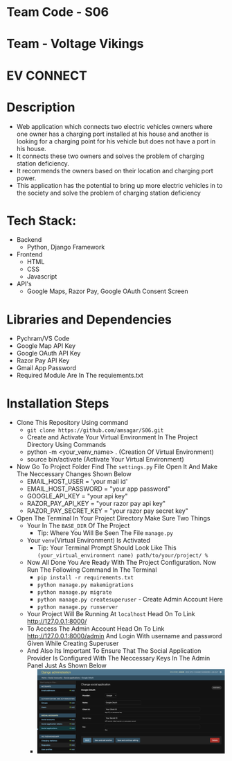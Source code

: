 # Team Code - S06
# Team - Voltage Vikings
# EV CONNECT
# Description
- Web application which connects two electric vehicles owners where one owner has a charging port installed at his house and another  is looking for a charging point for his vehicle but does not have a port in his house.
- It connects these two owners and solves the problem of charging station deficiency.
- It recommends the owners based on their location and charging port power.
- This application has the potential to bring up more electric vehicles in to the society and solve the problem of charging station deficiency
# Tech Stack:
- Backend
  -  Python, Django Framework
- Frontend 
  - HTML
  - CSS
  - Javascript
- API's
  -  Google Maps, Razor Pay, Google OAuth Consent Screen
# Libraries and Dependencies
- Pychram/VS Code
- Google Map API Key
- Google OAuth API Key
- Razor Pay API Key
- Gmail App Password
- Required Module Are In The requiements.txt
# Installation Steps
- Clone This Repository Using command
  -  `git clone https://github.com/amsagar/S06.git`
  - Create and Activate Your Virtual Environment In The Project Directory Using Commands
  - python -m <your_venv_name> .  (Creation Of Virtual Environment) 
  - source bin/activate (Activate Your Virtual Environment)
- Now Go To Project Folder Find The `settings.py` File Open It And Make The Neccessary Changes Shown Below
  - EMAIL_HOST_USER = 'your mail id'
  - EMAIL_HOST_PASSWORD = "your app password"
  - GOOGLE_API_KEY = "your api key"
  - RAZOR_PAY_API_KEY = "your razor pay api key"
  - RAZOR_PAY_SECRET_KEY = "your razor pay secret key"
- Open The Terminal In Your Project Directory Make Sure Two Things
  - Your In The `BASE_DIR` Of The Project
    - Tip: Where You Will Be Seen The File `manage.py`
  - Your `venv`(Virtual Environment) Is Activated
    - Tip: Your Terminal Prompt Should Look Like This `(your_virtual_environment name) path/to/your/project/ %` 
  - Now All Done You Are Ready With The Project Configuration. Now Run The Following Command In The Terminal
    - `pip install -r requirements.txt`
    - `python manage.py makemigrations`
    - `python manage.py migrate`
    - `python manage.py createsuperuser` - Create Admin Account Here
    - `python manage.py runserver`
  - Your Project Will Be Running At `localhost` Head On To Link http://127.0.0.1:8000/
  - To Access The Admin Account Head On To Link http://127.0.0.1:8000/admin And Login With username and password Given While Creating Superuser
  - And Also Its Important To Ensure That The Social Application Provider Is Configured With The Neccessary Keys In The Admin Panel Just As Shown Below
    - ![Image Alt Text](soc_app.png)